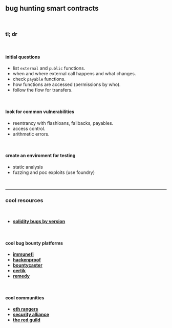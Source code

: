 ## bug hunting smart contracts

<br>

### tl; dr

<br>
  
#### initial questions 

* list `external` and `public` functions. 
* when and where external call happens and what changes.
* check `payable` functions.
* how functions are accessed (permissions by who).
* follow the flow for transfers.

<br>

#### look for common vulnerabilities

* reentrancy with flashloans, fallbacks, payables.
* access control.
* arithmetic errors.

<br>

#### create an enviroment for testing

* static analysis
* fuzzing and poc exploits (use foundry)

<br>

---

### cool resources

<br>

* **[solidity bugs by version](https://00xsev.github.io/solidityBugsByVersion/)**

<br>

#### cool bug bounty platforms

* **[immunefi](https://immunefi.com/)**
* **[hackenproof](https://hackenproof.com/)**
* **[bountycaster](https://www.bountycaster.xyz/)**
* **[certik](https://www.certik.com/products/bug-bounty)**
* **[remedy](https://r.xyz/)**

<br>

#### cool communities

* **[eth rangers](https://ethrangers.com/)**
* **[security alliance](https://securityalliance.org/)**
* **[the red guild](https://theredguild.org/)**

